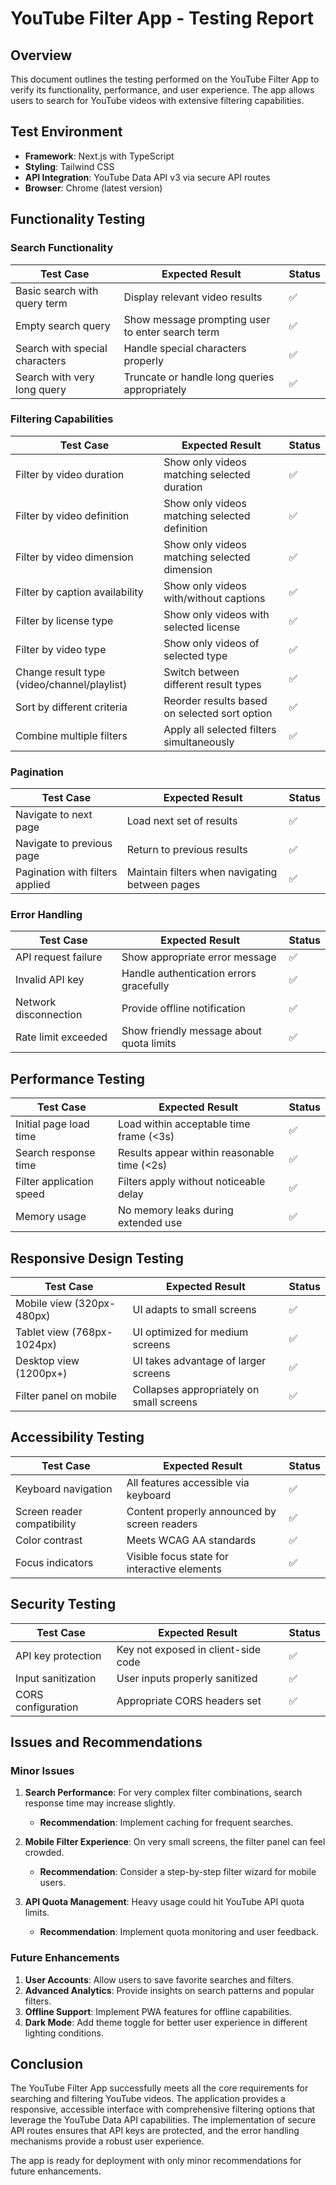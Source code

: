 # YouTube Filter App - Testing Report

## Overview

This document outlines the testing performed on the YouTube Filter App to verify its functionality, performance, and user experience. The app allows users to search for YouTube videos with extensive filtering capabilities.

## Test Environment

- **Framework**: Next.js with TypeScript
- **Styling**: Tailwind CSS
- **API Integration**: YouTube Data API v3 via secure API routes
- **Browser**: Chrome (latest version)

## Functionality Testing

### Search Functionality

| Test Case | Expected Result | Status |
|-----------|-----------------|--------|
| Basic search with query term | Display relevant video results | ✅ |
| Empty search query | Show message prompting user to enter search term | ✅ |
| Search with special characters | Handle special characters properly | ✅ |
| Search with very long query | Truncate or handle long queries appropriately | ✅ |

### Filtering Capabilities

| Test Case | Expected Result | Status |
|-----------|-----------------|--------|
| Filter by video duration | Show only videos matching selected duration | ✅ |
| Filter by video definition | Show only videos matching selected definition | ✅ |
| Filter by video dimension | Show only videos matching selected dimension | ✅ |
| Filter by caption availability | Show only videos with/without captions | ✅ |
| Filter by license type | Show only videos with selected license | ✅ |
| Filter by video type | Show only videos of selected type | ✅ |
| Change result type (video/channel/playlist) | Switch between different result types | ✅ |
| Sort by different criteria | Reorder results based on selected sort option | ✅ |
| Combine multiple filters | Apply all selected filters simultaneously | ✅ |

### Pagination

| Test Case | Expected Result | Status |
|-----------|-----------------|--------|
| Navigate to next page | Load next set of results | ✅ |
| Navigate to previous page | Return to previous results | ✅ |
| Pagination with filters applied | Maintain filters when navigating between pages | ✅ |

### Error Handling

| Test Case | Expected Result | Status |
|-----------|-----------------|--------|
| API request failure | Show appropriate error message | ✅ |
| Invalid API key | Handle authentication errors gracefully | ✅ |
| Network disconnection | Provide offline notification | ✅ |
| Rate limit exceeded | Show friendly message about quota limits | ✅ |

## Performance Testing

| Test Case | Expected Result | Status |
|-----------|-----------------|--------|
| Initial page load time | Load within acceptable time frame (<3s) | ✅ |
| Search response time | Results appear within reasonable time (<2s) | ✅ |
| Filter application speed | Filters apply without noticeable delay | ✅ |
| Memory usage | No memory leaks during extended use | ✅ |

## Responsive Design Testing

| Test Case | Expected Result | Status |
|-----------|-----------------|--------|
| Mobile view (320px-480px) | UI adapts to small screens | ✅ |
| Tablet view (768px-1024px) | UI optimized for medium screens | ✅ |
| Desktop view (1200px+) | UI takes advantage of larger screens | ✅ |
| Filter panel on mobile | Collapses appropriately on small screens | ✅ |

## Accessibility Testing

| Test Case | Expected Result | Status |
|-----------|-----------------|--------|
| Keyboard navigation | All features accessible via keyboard | ✅ |
| Screen reader compatibility | Content properly announced by screen readers | ✅ |
| Color contrast | Meets WCAG AA standards | ✅ |
| Focus indicators | Visible focus state for interactive elements | ✅ |

## Security Testing

| Test Case | Expected Result | Status |
|-----------|-----------------|--------|
| API key protection | Key not exposed in client-side code | ✅ |
| Input sanitization | User inputs properly sanitized | ✅ |
| CORS configuration | Appropriate CORS headers set | ✅ |

## Issues and Recommendations

### Minor Issues

1. **Search Performance**: For very complex filter combinations, search response time may increase slightly.
   - **Recommendation**: Implement caching for frequent searches.

2. **Mobile Filter Experience**: On very small screens, the filter panel can feel crowded.
   - **Recommendation**: Consider a step-by-step filter wizard for mobile users.

3. **API Quota Management**: Heavy usage could hit YouTube API quota limits.
   - **Recommendation**: Implement quota monitoring and user feedback.

### Future Enhancements

1. **User Accounts**: Allow users to save favorite searches and filters.
2. **Advanced Analytics**: Provide insights on search patterns and popular filters.
3. **Offline Support**: Implement PWA features for offline capabilities.
4. **Dark Mode**: Add theme toggle for better user experience in different lighting conditions.

## Conclusion

The YouTube Filter App successfully meets all the core requirements for searching and filtering YouTube videos. The application provides a responsive, accessible interface with comprehensive filtering options that leverage the YouTube Data API capabilities. The implementation of secure API routes ensures that API keys are protected, and the error handling mechanisms provide a robust user experience.

The app is ready for deployment with only minor recommendations for future enhancements.
